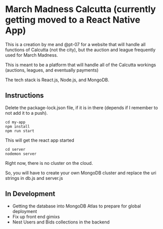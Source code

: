 
# March Madness Calcutta (currently getting moved to a React Native App) 

This is a creation by me and @pt-07 for a website that will handle all functions of Calcutta (not the city), but the auction and league frequently used for March Madness. 

This is meant to be a platform that will handle all of the Calcutta workings (auctions, leagues, and eventually payments)  

The tech stack is React.js, Node.js, and MongoDB. 

## Instructions 

Delete the package-lock.json file, if it is in there (depends if I remember to not add it to a push).
 
```
cd my-app 
npm install
npm run start 
```

This will get the react app started 

``` 
cd server
nodemon server
``` 

Right now, there is no cluster on the cloud.

So, you will have to create your own MongoDB cluster and replace the uri strings in db.js and server.js 

## In Development 
- Getting the database into MongoDB Atlas to prepare for global deployment 
- Fix up front end gimixs
- Nest Users and Bids collections in the backend  
